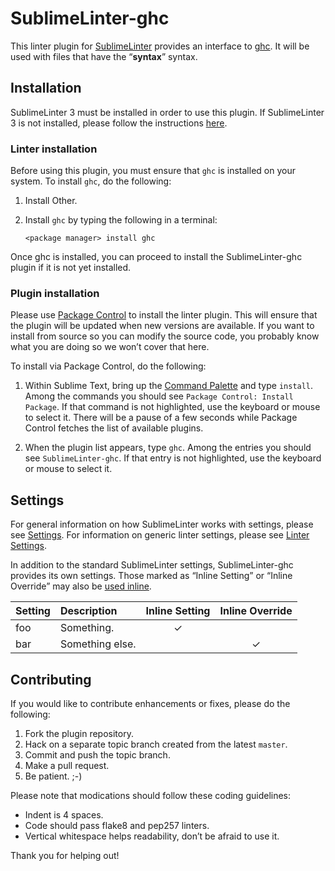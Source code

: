 SublimeLinter-ghc
=========================

This linter plugin for [SublimeLinter](https://github.com/SublimeLinter/SublimeLinter3) provides an interface to [ghc](__linter_homepage__). It will be used with files that have the “__syntax__” syntax.

## Installation
SublimeLinter 3 must be installed in order to use this plugin. If SublimeLinter 3 is not installed, please follow the instructions [here](https://github.com/SublimeLinter/SublimeLinter.github.io/wiki/Installation).

### Linter installation
Before using this plugin, you must ensure that `ghc` is installed on your system. To install `ghc`, do the following:

1. Install Other.

1. Install `ghc` by typing the following in a terminal:
   ```
   <package manager> install ghc
   ```

Once ghc is installed, you can proceed to install the SublimeLinter-ghc plugin if it is not yet installed.

### Plugin installation
Please use [Package Control](https://sublime.wbond.net/installation) to install the linter plugin. This will ensure that the plugin will be updated when new versions are available. If you want to install from source so you can modify the source code, you probably know what you are doing so we won’t cover that here.

To install via Package Control, do the following:

1. Within Sublime Text, bring up the [Command Palette](http://docs.sublimetext.info/en/sublime-text-3/extensibility/command_palette.html) and type `install`. Among the commands you should see `Package Control: Install Package`. If that command is not highlighted, use the keyboard or mouse to select it. There will be a pause of a few seconds while Package Control fetches the list of available plugins.

1. When the plugin list appears, type `ghc`. Among the entries you should see `SublimeLinter-ghc`. If that entry is not highlighted, use the keyboard or mouse to select it.

## Settings
For general information on how SublimeLinter works with settings, please see [Settings](https://github.com/SublimeLinter/SublimeLinter.github.io/wiki/Settings). For information on generic linter settings, please see [Linter Settings](https://github.com/SublimeLinter/SublimeLinter.github.io/wiki/Linter-Settings).

In addition to the standard SublimeLinter settings, SublimeLinter-ghc provides its own settings. Those marked as “Inline Setting” or “Inline Override” may also be [used inline](https://github.com/SublimeLinter/SublimeLinter.github.io/wiki/Settings#inline-settings).

|Setting|Description|Inline Setting|Inline Override|
|:------|:----------|:------------:|:-------------:|
|foo|Something.|&#10003;| |
|bar|Something else.| |&#10003;|

## Contributing
If you would like to contribute enhancements or fixes, please do the following:

1. Fork the plugin repository.
1. Hack on a separate topic branch created from the latest `master`.
1. Commit and push the topic branch.
1. Make a pull request.
1. Be patient.  ;-)

Please note that modications should follow these coding guidelines:

- Indent is 4 spaces.
- Code should pass flake8 and pep257 linters.
- Vertical whitespace helps readability, don’t be afraid to use it.

Thank you for helping out!
